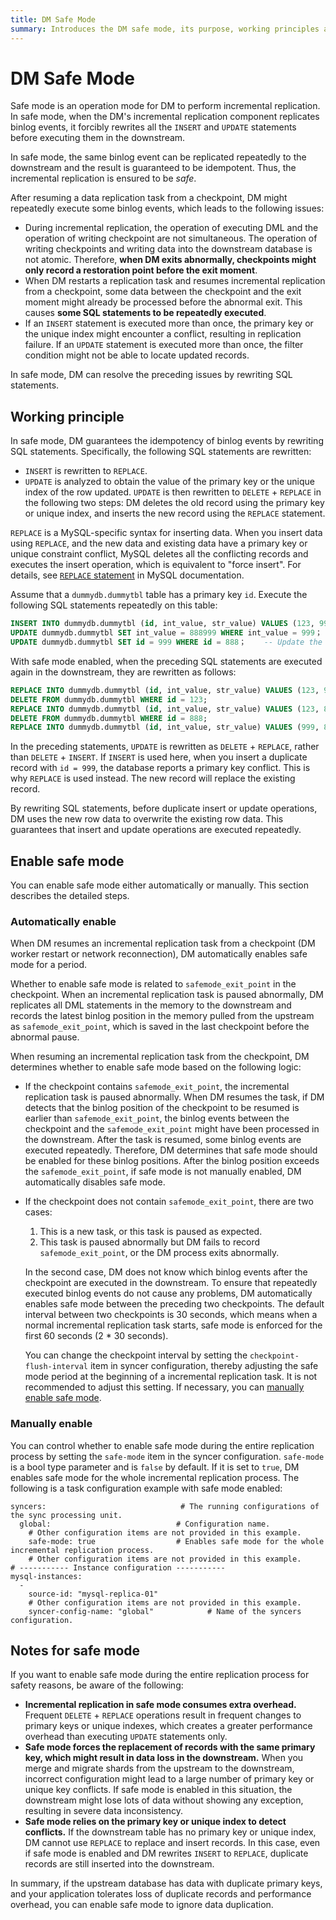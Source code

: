 ```yaml
---
title: DM Safe Mode
summary: Introduces the DM safe mode, its purpose, working principles and how to use it.
---
```


# DM Safe Mode

Safe mode is an operation mode for DM to perform incremental replication. In safe mode, when the DM's incremental replication component replicates binlog events, it forcibly rewrites all the `INSERT` and `UPDATE` statements before executing them in the downstream.

In safe mode, the same binlog event can be replicated repeatedly to the downstream and the result is guaranteed to be idempotent. Thus, the incremental replication is ensured to be *safe*.

After resuming a data replication task from a checkpoint, DM might repeatedly execute some binlog events, which leads to the following issues:

- During incremental replication, the operation of executing DML and the operation of writing checkpoint are not simultaneous. The operation of writing checkpoints and writing data into the downstream database is not atomic. Therefore, **when DM exits abnormally, checkpoints might only record a restoration point before the exit moment**.
- When DM restarts a replication task and resumes incremental replication from a checkpoint, some data between the checkpoint and the exit moment might already be processed before the abnormal exit. This causes **some SQL statements to be repeatedly executed**.
- If an `INSERT` statement is executed more than once, the primary key or the unique index might encounter a conflict, resulting in replication failure. If an `UPDATE` statement is executed more than once, the filter condition might not be able to locate updated records.

In safe mode, DM can resolve the preceding issues by rewriting SQL statements.

## Working principle

In safe mode, DM guarantees the idempotency of binlog events by rewriting SQL statements. Specifically, the following SQL statements are rewritten:

* `INSERT` is rewritten to `REPLACE`.
* `UPDATE` is analyzed to obtain the value of the primary key or the unique index of the row updated. `UPDATE` is then rewritten to `DELETE` + `REPLACE` in the following two steps: DM deletes the old record using the primary key or unique index, and inserts the new record using the `REPLACE` statement.

`REPLACE` is a MySQL-specific syntax for inserting data. When you insert data using `REPLACE`, and the new data and existing data have a primary key or unique constraint conflict, MySQL deletes all the conflicting records and executes the insert operation, which is equivalent to "force insert". For details, see [`REPLACE` statement](https://dev.mysql.com/doc/refman/8.0/en/replace.html) in MySQL documentation.

Assume that a `dummydb.dummytbl` table has a primary key `id`. Execute the following SQL statements repeatedly on this table:

```sql
INSERT INTO dummydb.dummytbl (id, int_value, str_value) VALUES (123, 999, 'abc');
UPDATE dummydb.dummytbl SET int_value = 888999 WHERE int_value = 999；   -- If there is no other record with int_value = 999
UPDATE dummydb.dummytbl SET id = 999 WHERE id = 888；    -- Update the primary key
```

With safe mode enabled, when the preceding SQL statements are executed again in the downstream, they are rewritten as follows:

```sql
REPLACE INTO dummydb.dummytbl (id, int_value, str_value) VALUES (123, 999, 'abc');
DELETE FROM dummydb.dummytbl WHERE id = 123;
REPLACE INTO dummydb.dummytbl (id, int_value, str_value) VALUES (123, 888999, 'abc');
DELETE FROM dummydb.dummytbl WHERE id = 888;
REPLACE INTO dummydb.dummytbl (id, int_value, str_value) VALUES (999, 888888, 'abc888');
```

In the preceding statements, `UPDATE` is rewritten as `DELETE` + `REPLACE`, rather than `DELETE` + `INSERT`. If `INSERT` is used here, when you insert a duplicate record with `id = 999`, the database reports a primary key conflict. This is why `REPLACE` is used instead. The new record will replace the existing record.

By rewriting SQL statements, before duplicate insert or update operations, DM uses the new row data to overwrite the existing row data. This guarantees that insert and update operations are executed repeatedly.

## Enable safe mode

You can enable safe mode either automatically or manually. This section describes the detailed steps.

### Automatically enable

When DM resumes an incremental replication task from a checkpoint (DM worker restart or network reconnection), DM automatically enables safe mode for a period.

Whether to enable safe mode is related to `safemode_exit_point` in the checkpoint. When an incremental replication task is paused abnormally, DM replicates all DML statements in the memory to the downstream and records the latest binlog position in the memory pulled from the upstream as `safemode_exit_point`, which is saved in the last checkpoint before the abnormal pause.

When resuming an incremental replication task from the checkpoint, DM determines whether to enable safe mode based on the following logic:

- If the checkpoint contains `safemode_exit_point`, the incremental replication task is paused abnormally. When DM resumes the task, if DM detects that the binlog position of the checkpoint to be resumed is earlier than `safemode_exit_point`, the binlog events between the checkpoint and the `safemode_exit_point` might have been processed in the downstream. After the task is resumed, some binlog events are executed repeatedly. Therefore, DM determines that safe mode should be enabled for these binlog positions. After the binlog position exceeds the `safemode_exit_point`, if safe mode is not manually enabled, DM automatically disables safe mode.

- If the checkpoint does not contain `safemode_exit_point`, there are two cases:

    1. This is a new task, or this task is paused as expected.
    2. This task is paused abnormally but DM fails to record `safemode_exit_point`, or the DM process exits abnormally.

    In the second case, DM does not know which binlog events after the checkpoint are executed in the downstream. To ensure that repeatedly executed binlog events do not cause any problems, DM automatically enables safe mode between the preceding two checkpoints. The default interval between two checkpoints is 30 seconds, which means when a normal incremental replication task starts, safe mode is enforced for the first 60 seconds (2 * 30 seconds).

    You can change the checkpoint interval by setting the `checkpoint-flush-interval` item in syncer configuration, thereby adjusting the safe mode period at the beginning of a incremental replication task. It is not recommended to adjust this setting. If necessary, you can [manually enable safe mode](#manually-enable).

### Manually enable

You can control whether to enable safe mode during the entire replication process by setting the `safe-mode` item in the syncer configuration. `safe-mode` is a bool type parameter and is `false` by default. If it is set to `true`, DM enables safe mode for the whole incremental replication process. The following is a task configuration example with safe mode enabled:

```
syncers:                              # The running configurations of the sync processing unit.
  global:                            # Configuration name.
    # Other configuration items are not provided in this example.
    safe-mode: true                  # Enables safe mode for the whole incremental replication process.
    # Other configuration items are not provided in this example.
# ----------- Instance configuration -----------
mysql-instances:
  -
    source-id: "mysql-replica-01"
    # Other configuration items are not provided in this example.
    syncer-config-name: "global"            # Name of the syncers configuration.
```

## Notes for safe mode

If you want to enable safe mode during the entire replication process for safety reasons, be aware of the following:

- **Incremental replication in safe mode consumes extra overhead.** Frequent `DELETE` + `REPLACE` operations result in frequent changes to primary keys or unique indexes, which creates a greater performance overhead than executing `UPDATE` statements only.
- **Safe mode forces the replacement of records with the same primary key, which might result in data loss in the downstream.** When you merge and migrate shards from the upstream to the downstream, incorrect configuration might lead to a large number of primary key or unique key conflicts. If safe mode is enabled in this situation, the downstream might lose lots of data without showing any exception, resulting in severe data inconsistency.
- **Safe mode relies on the primary key or unique index to detect conflicts.** If the downstream table has no primary key or unique index, DM cannot use `REPLACE` to replace and insert records. In this case, even if safe mode is enabled and DM rewrites `INSERT` to `REPLACE`, duplicate records are still inserted into the downstream.

In summary, if the upstream database has data with duplicate primary keys, and your application tolerates loss of duplicate records and performance overhead, you can enable safe mode to ignore data duplication.
